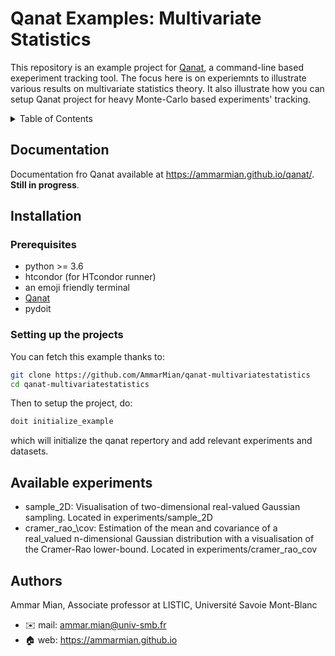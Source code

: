 <a name="readme-top"></a>
# Qanat Examples: Multivariate Statistics

This repository is an example project for [Qanat](https://ammarmian.github.io/qanat/), a command-line based exeperiment tracking tool. The focus here is on experiemnts to illustrate various results on multivariate statistics theory. It also illustrate how you can setup Qanat project for heavy Monte-Carlo based experiments' tracking.


<details>
  <summary>Table of Contents</summary>
  <ol>
    <li>
      <a href="#readme-top">About The Project</a>
    </li>
    <li><a href="#documentation">Documentation</a></li>
    <li>
      <a href="#installation">Installation</a>
      <ul>
        <li><a href="#prerequisites">Prerequisites</a></li>
        <li><a href="#settinguptheproject">Setting up the project</a></li>
      </ul>
    </li>
    <li><a href="#authors">Authors</a></li>
  </ol>
</details>


## Documentation

Documentation fro Qanat available at https://ammarmian.github.io/qanat/.
**Still in progress**.

## Installation

### Prerequisites

* python >= 3.6
* htcondor (for HTcondor runner)
* an emoji friendly terminal
* [Qanat](https://github.com/AmmarMian/qanat)
* pydoit

### Setting up the projects

You can fetch this example thanks to:

```bash
git clone https://github.com/AmmarMian/qanat-multivariatestatistics
cd qanat-multivariatestatistics
```

Then to setup the project, do:

```bash
doit initialize_example
```

which will initialize the qanat repertory and add relevant experiments and datasets.


## Available experiments

* sample\_2D: Visualisation of two-dimensional real-valued Gaussian sampling. Located in experiments/sample\_2D
* cramer\_rao_\cov: Estimation of the mean and covariance of a real\_valued n-dimensional Gaussian distribution with a visualisation of the Cramer-Rao lower-bound. Located in experiments/cramer\_rao\_cov


## Authors

Ammar Mian, Associate professor at LISTIC, Université Savoie Mont-Blanc
  * :envelope: mail: ammar.mian@univ-smb.fr
  * :house: web: https://ammarmian.github.io

